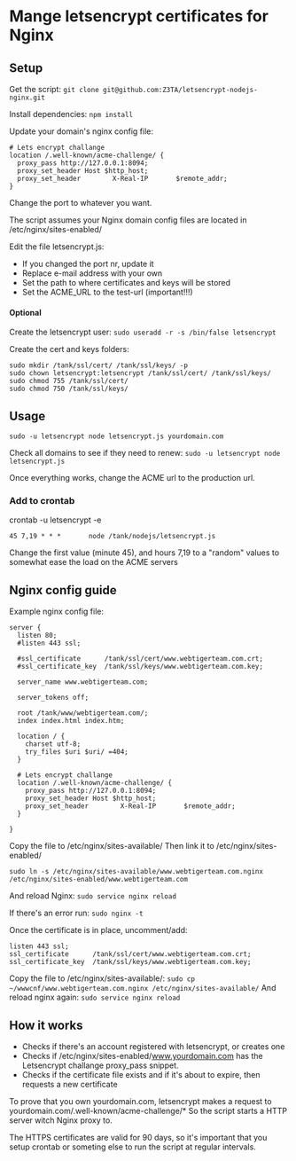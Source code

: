 # Mange letsencrypt certificates for Nginx


## Setup

Get the script: 
```git clone git@github.com:Z3TA/letsencrypt-nodejs-nginx.git```

Install dependencies:
```npm install```

Update your domain's nginx config file:

```
# Lets encrypt challange
location /.well-known/acme-challenge/ {
  proxy_pass http://127.0.0.1:8094;
  proxy_set_header Host $http_host;
  proxy_set_header        X-Real-IP       $remote_addr;
}
```
Change the port to whatever you want.

The script assumes your Nginx domain config files are located in /etc/nginx/sites-enabled/


Edit the file letsencrypt.js:

* If you changed the port nr, update it
* Replace e-mail address with your own
* Set the path to where certificates and keys will be stored
* Set the ACME_URL to the test-url (important!!!)


#### Optional

Create the letsencrypt user:
```sudo useradd -r -s /bin/false letsencrypt```

Create the cert and keys folders:
```
sudo mkdir /tank/ssl/cert/ /tank/ssl/keys/ -p
sudo chown letsencrypt:letsencrypt /tank/ssl/cert/ /tank/ssl/keys/
sudo chmod 755 /tank/ssl/cert/
sudo chmod 750 /tank/ssl/keys/
```

## Usage

```sudo -u letsencrypt node letsencrypt.js yourdomain.com```

Check all domains to see if they need to renew:
```sudo -u letsencrypt node letsencrypt.js```


Once everything works, change the ACME url to the production url.


### Add to crontab

crontab -u letsencrypt -e

```45 7,19 * * *       node /tank/nodejs/letsencrypt.js```

Change the first value (minute 45), and hours 7,19 to a "random" values to somewhat ease the load on the ACME servers


## Nginx config guide

Example nginx config file:
```
server {
  listen 80;
  #listen 443 ssl;

  #ssl_certificate      /tank/ssl/cert/www.webtigerteam.com.crt;
  #ssl_certificate_key  /tank/ssl/keys/www.webtigerteam.com.key;

  server_name www.webtigerteam.com;

  server_tokens off;

  root /tank/www/webtigerteam.com/;
  index index.html index.htm;

  location / {
    charset	utf-8;
    try_files $uri $uri/ =404;
  }

  # Lets encrypt challange
  location /.well-known/acme-challenge/ {
    proxy_pass http://127.0.0.1:8094;
    proxy_set_header Host $http_host;
    proxy_set_header        X-Real-IP       $remote_addr;
  }

}
```

Copy the file to /etc/nginx/sites-available/
Then link it to /etc/nginx/sites-enabled/
```
sudo ln -s /etc/nginx/sites-available/www.webtigerteam.com.nginx /etc/nginx/sites-enabled/www.webtigerteam.com
```

And reload Nginx: ```sudo service nginx reload```

If there's an error run: ```sudo nginx -t```



Once the certificate is in place, uncomment/add:
```
listen 443 ssl;
ssl_certificate      /tank/ssl/cert/www.webtigerteam.com.crt;
ssl_certificate_key  /tank/ssl/keys/www.webtigerteam.com.key;
```
Copy the file to /etc/nginx/sites-available/: ```sudo cp ~/wwwcnf/www.webtigerteam.com.nginx /etc/nginx/sites-available/```
And reload nginx again: ```sudo service nginx reload```


## How it works

* Checks if there's an account registered with letsencrypt, or creates one
* Checks if /etc/nginx/sites-enabled/www.yourdomain.com has the Letsencrypt challange proxy_pass snippet.
* Checks if the certificate file exists and if it's about to expire, then requests a new certificate

To prove that you own yourdomain.com, letsencrypt makes a request to yourdomain.com/.well-known/acme-challenge/*
So the script starts a HTTP server witch Nginx proxy to.

The HTTPS certificates are valid for 90 days, so it's important that you setup crontab or someting else to run the script at regular intervals.

